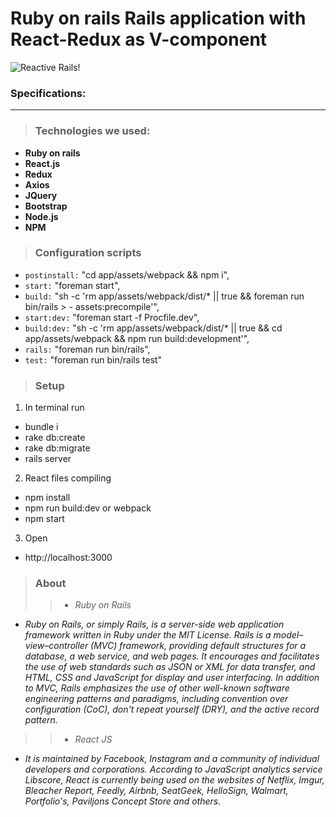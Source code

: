 **Ruby on rails Rails application with  React-Redux as V-component**
===================
![Reactive Rails!](https://geeks.wego.com/content/images/2015/12/eed49439b4a4d36167ef4aa568beb94f.jpg)

### Specifications:


----------

> ### **Technologies we used:**
 -  **Ruby on rails** 
 - **React.js** 
 - **Redux**
 - **Axios** 
 - **JQuery**
 - **Bootstrap** 
 - **Node.js**
 - **NPM**


 
> ### **Configuration scripts**
 - `postinstall:` "cd app/assets/webpack && npm i",
 - `start:` "foreman start",
 - `build:` "sh -c 'rm app/assets/webpack/dist/* || true && foreman run bin/rails > - assets:precompile'",
 - `start:dev:` "foreman start -f Procfile.dev",
 - `build:dev:` "sh -c 'rm app/assets/webpack/dist/* || true && cd app/assets/webpack && npm run build:development'",
 - `rails:` "foreman run bin/rails",
 - `test:` "foreman run bin/rails test"


> ### **Setup**
1. In terminal run

- bundle i
- rake db:create
- rake db:migrate
- rails server

2. React files compiling

- npm install 
- npm run build:dev or webpack
- npm start

3. Open 
 - http://localhost:3000


 >### **About** 
 >>- *Ruby on Rails*
- *Ruby on Rails, or simply Rails, is a server-side web application framework written in Ruby under the MIT License. Rails is a model–view–controller (MVC) framework, providing default structures for a database, a web service, and web pages. It encourages and facilitates the use of web standards such as JSON or XML for data transfer, and HTML, CSS and JavaScript for display and user interfacing. In addition to MVC, Rails emphasizes the use of other well-known software engineering patterns and paradigms, including convention over configuration (CoC), don't repeat yourself (DRY), and the active record pattern.*

 >>- *React JS*
- *It is maintained by Facebook, Instagram and a community of individual developers and corporations. According to JavaScript analytics service Libscore, React is currently being used on the websites of Netflix, Imgur, Bleacher Report, Feedly, Airbnb, SeatGeek, HelloSign, Walmart, Portfolio's, Paviljons Concept Store and others.*



